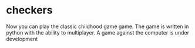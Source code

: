 # checkers
Now you can play the classic childhood game game. The game is written in python with the ability to multiplayer. A game against the computer is under development
